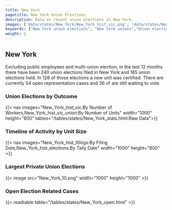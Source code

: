 ```yaml
---
title: New York
pagetitle: New York Union Elections
description: Data on recent union elections in New York.
images: ['data/states/New_York/New_York_hist_vic.png', 'data/states/New_York/New_York_hist_size.png', 'data/states/New_York/New_York_10.png']
keywords: ["New York union elections", "New York unions","Union elections"]
weight: 1
---
```

##  New York

Excluding public employees and multi-union election, in the last 12 months there have been 240 union elections filed in New York and 165 union elections held. In 128 of those elections a new unit was certified. There are currently 54 open representation cases and 36 of are still waiting to vote.

### Union Elections by Outcome
{{< nav images="New_York_hist_vic:By Number of Workers,New_York_hist_vic_union:By Number of Units" width="1000" height="800" tables="/tables/states/New_York_stats.html:Raw Data">}}

### Timeline of Activity by Unit Size
{{< nav images="New_York_hist_filings:By Filing Date,New_York_hist_elections:By Tally Date" width="1000" height="800" >}}

### Largest Private Union Elections
{{< image src="New_York_10.png" width="1000" height="1000"  >}}

### Open Election Related Cases
{{< readtable table="/tables/states/New_York_open.html" >}}

